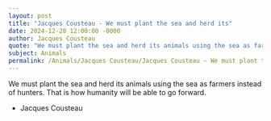 ```yaml
---
layout: post
title: "Jacques Cousteau - We must plant the sea and herd its"
date: 2024-12-28 12:00:00 -0000
author: Jacques Cousteau
quote: "We must plant the sea and herd its animals using the sea as farmers instead of hunters. That is how humanity will be able to go forward."
subject: Animals
permalink: /Animals/Jacques Cousteau/Jacques Cousteau - We must plant the sea and herd its
---
```


We must plant the sea and herd its animals using the sea as farmers instead of hunters. That is how humanity will be able to go forward.

- Jacques Cousteau
